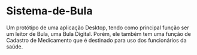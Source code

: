 # Sistema-de-Bula
Um protótipo de uma aplicação Desktop, tendo como principal função ser um leitor de Bula, uma Bula Digital. Porém, ele também tem uma função de Cadastro de Medicamento que é destinado para uso dos funcionários da saúde.
